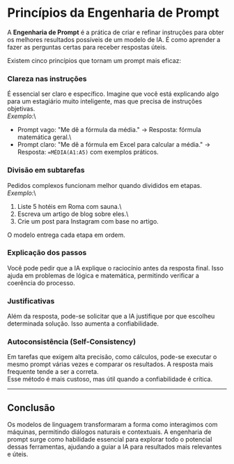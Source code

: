 # Princípios da Engenharia de Prompt

A **Engenharia de Prompt** é a prática de criar e refinar instruções
para obter os melhores resultados possíveis de um modelo de IA. É como
aprender a fazer as perguntas certas para receber respostas úteis.

Existem cinco princípios que tornam um prompt mais eficaz:

### Clareza nas instruções

É essencial ser claro e específico. Imagine que você está explicando
algo para um estagiário muito inteligente, mas que precisa de instruções
objetivas.\
*Exemplo:*\
- Prompt vago: "Me dê a fórmula da média." → Resposta: fórmula
matemática geral.\
- Prompt claro: "Me dê a fórmula em Excel para calcular a média." →
Resposta: `=MÉDIA(A1:A5)` com exemplos práticos.

### Divisão em subtarefas

Pedidos complexos funcionam melhor quando divididos em etapas.\
*Exemplo:*\
1. Liste 5 hotéis em Roma com sauna.\
2. Escreva um artigo de blog sobre eles.\
3. Crie um post para Instagram com base no artigo.

O modelo entrega cada etapa em ordem.

### Explicação dos passos

Você pode pedir que a IA explique o raciocínio antes da resposta final.
Isso ajuda em problemas de lógica e matemática, permitindo verificar a
coerência do processo.

### Justificativas

Além da resposta, pode-se solicitar que a IA justifique por que escolheu
determinada solução. Isso aumenta a confiabilidade.

### Autoconsistência (Self-Consistency)

Em tarefas que exigem alta precisão, como cálculos, pode-se executar o
mesmo prompt várias vezes e comparar os resultados. A resposta mais
frequente tende a ser a correta.\
Esse método é mais custoso, mas útil quando a confiabilidade é crítica.

------------------------------------------------------------------------

## Conclusão

Os modelos de linguagem transformaram a forma como interagimos com
máquinas, permitindo diálogos naturais e contextuais. A engenharia de
prompt surge como habilidade essencial para explorar todo o potencial
dessas ferramentas, ajudando a guiar a IA para resultados mais
relevantes e úteis.